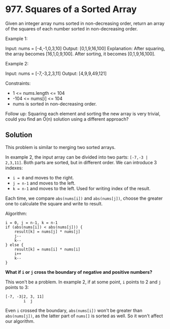 # 977. Squares of a Sorted Array
Given an integer array nums sorted in non-decreasing order, return an array of the squares of each number sorted in non-decreasing order.

Example 1:

Input: nums = [-4,-1,0,3,10]
Output: [0,1,9,16,100]
Explanation: After squaring, the array becomes [16,1,0,9,100].
After sorting, it becomes [0,1,9,16,100].

Example 2:

Input: nums = [-7,-3,2,3,11]
Output: [4,9,9,49,121]

Constraints:

* 1 <= nums.length <= 104
* -104 <= nums[i] <= 104
* nums is sorted in non-decreasing order.
 
Follow up: Squaring each element and sorting the new array is very trivial, could you find an O(n) solution using a different approach?

## Solution
This problem is similar to merging two sorted arrays.

In example 2, the input array can be divided into two parts: `[-7,-3 | 2,3,11]`. Both parts are sorted, but in different order. We can introduce 3 indexes:

* `i = 0` and moves to the right.
* `j = n-1` and moves to the left.
* `k = n-1` and moves to the left. Used for writing index of the result.

Each time, we compare `abs(nums[i])` and `abs(nums[j])`, choose the greater one to calculate the square and write to result.

Algorithm:

    i = 0, j = n-1, k = n-1
    if (abs(nums[i]) < abs(nums[j])) {
        result[k] = nums[j] * nums[j]
        j--
        k--
    } else {
        result[k] = nums[i] * nums[i]
        i++
        k--
    }

**What if `i` or `j` cross the boundary of negative and positive numbers?**

This won't be a problem. In example 2, if at some point, `i` points to 2 and `j` points to 3:

    [-7, -3|2, 3, 11]
            i  j

Even `i` crossed the boundary, `abs(nums[i])` won't be greater than `abs(nums[j])`, as the latter part of `nums[]` is sorted as well. So it won't affect our algorithm.
